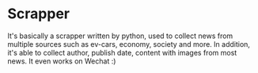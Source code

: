 # Scrapper
It's basically a scrapper written by python, used to collect news from multiple sources such as ev-cars, economy, society and more. In addition, it's able to collect author, publish date, content with images from most news. It even works on Wechat :)
